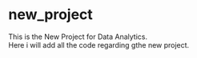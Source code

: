 # new_project
This is the New Project for Data Analytics.
<br>
Here i will add all the code regarding gthe new project.
